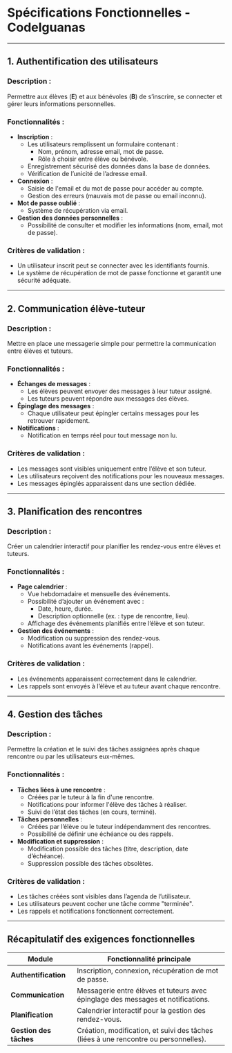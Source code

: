 # Spécifications Fonctionnelles - CodeIguanas

---

## 1. Authentification des utilisateurs

### Description :
Permettre aux élèves (**E**) et aux bénévoles (**B**) de s’inscrire, se connecter et gérer leurs informations personnelles.

### Fonctionnalités :
- **Inscription** :
  - Les utilisateurs remplissent un formulaire contenant :
    - Nom, prénom, adresse email, mot de passe.
    - Rôle à choisir entre élève ou bénévole.
  - Enregistrement sécurisé des données dans la base de données.
  - Vérification de l’unicité de l’adresse email.
- **Connexion** :
  - Saisie de l'email et du mot de passe pour accéder au compte.
  - Gestion des erreurs (mauvais mot de passe ou email inconnu).
- **Mot de passe oublié** :
  - Système de récupération via email.
- **Gestion des données personnelles** :
  - Possibilité de consulter et modifier les informations (nom, email, mot de passe).

### Critères de validation :
- Un utilisateur inscrit peut se connecter avec les identifiants fournis.
- Le système de récupération de mot de passe fonctionne et garantit une sécurité adéquate.

---

## 2. Communication élève-tuteur

### Description :
Mettre en place une messagerie simple pour permettre la communication entre élèves et tuteurs.

### Fonctionnalités :
- **Échanges de messages** :
  - Les élèves peuvent envoyer des messages à leur tuteur assigné.
  - Les tuteurs peuvent répondre aux messages des élèves.
- **Épinglage des messages** :
  - Chaque utilisateur peut épingler certains messages pour les retrouver rapidement.
- **Notifications** :
  - Notification en temps réel pour tout message non lu.

### Critères de validation :
- Les messages sont visibles uniquement entre l’élève et son tuteur.
- Les utilisateurs reçoivent des notifications pour les nouveaux messages.
- Les messages épinglés apparaissent dans une section dédiée.

---

## 3. Planification des rencontres

### Description :
Créer un calendrier interactif pour planifier les rendez-vous entre élèves et tuteurs.

### Fonctionnalités :
- **Page calendrier** :
  - Vue hebdomadaire et mensuelle des événements.
  - Possibilité d’ajouter un événement avec :
    - Date, heure, durée.
    - Description optionnelle (ex. : type de rencontre, lieu).
  - Affichage des événements planifiés entre l’élève et son tuteur.
- **Gestion des événements** :
  - Modification ou suppression des rendez-vous.
  - Notifications avant les événements (rappel).

### Critères de validation :
- Les événements apparaissent correctement dans le calendrier.
- Les rappels sont envoyés à l’élève et au tuteur avant chaque rencontre.

---

## 4. Gestion des tâches

### Description :
Permettre la création et le suivi des tâches assignées après chaque rencontre ou par les utilisateurs eux-mêmes.

### Fonctionnalités :
- **Tâches liées à une rencontre** :
  - Créées par le tuteur à la fin d'une rencontre.
  - Notifications pour informer l'élève des tâches à réaliser.
  - Suivi de l’état des tâches (en cours, terminé).
- **Tâches personnelles** :
  - Créées par l’élève ou le tuteur indépendamment des rencontres.
  - Possibilité de définir une échéance ou des rappels.
- **Modification et suppression** :
  - Modification possible des tâches (titre, description, date d’échéance).
  - Suppression possible des tâches obsolètes.

### Critères de validation :
- Les tâches créées sont visibles dans l’agenda de l’utilisateur.
- Les utilisateurs peuvent cocher une tâche comme "terminée".
- Les rappels et notifications fonctionnent correctement.

---

## Récapitulatif des exigences fonctionnelles

| **Module**                | **Fonctionnalité principale**                                                                 |
|---------------------------|-----------------------------------------------------------------------------------------------|
| **Authentification**      | Inscription, connexion, récupération de mot de passe.                                         |
| **Communication**         | Messagerie entre élèves et tuteurs avec épinglage des messages et notifications.              |
| **Planification**         | Calendrier interactif pour la gestion des rendez-vous.                                        |
| **Gestion des tâches**    | Création, modification, et suivi des tâches (liées à une rencontre ou personnelles).          |
